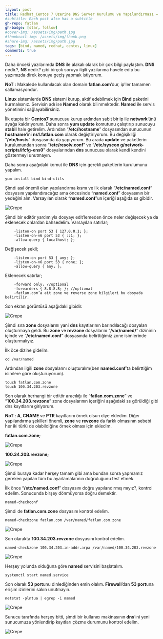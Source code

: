 ```yaml
---
layout: post
title: Redhat_Centos 7 Üzerine DNS Server Kurulumu ve Yapılandırması – BİND(NAMED), NS(NAMESERVER) – Public DNS or Private DNS
#subtitle: Each post also has a subtitle
gh-repo: fatlan
gh-badge: [star, follow]
#cover-img: /assets/img/path.jpg
#thumbnail-img: /assets/img/thumb.png
#share-img: /assets/img/path.jpg
tags: [bind, named, redhat, centos, linux]
comments: true
---
```

Daha önceki yazılarımda **DNS** ile alakalı olarak bir çok bilgi paylaştım. **DNS** nedir.?, **NS** nedir.? gibi birçok soruyu ilgili yazılarıma havele edip bu yazımızda direk konuya geçiş yapmak istiyorum.

**NoT** : Makalede kullanılacak olan domain **fatlan.com**’dur, ip'ler tamamen sallamasyondur.

**Linux** sistemlerde **DNS** sistemi kurup, aktif edebilmek için **Bind** paketini kurmalısınız. Servisin adı ise **Named** olarak bilinmektedir. **Named** ile servis yönetimini sağlayabilirsiniz.

İlk etapta bir **Centos7** sunucusu kurup ardından sabit bir ip ile **network**’ünü ayağa kaldırıyorum. Daha sonra **yum update** komutunu çalıştırıp sunucuyu **stabil** hale getirelim. Ardından “**/etc/hostname**” dosyasından sunucunun **hostname**’ini **ns1.fatlan.com** olarak değiştiriyorum. Bu değişikliği “**/etc/hosts**” dosyasında da yapıyorum. Bu arada **update** ve paketlerin kurulumundan sonra “**/etc/resolv.conf**” ve “**/etc/syscon g/network-scripts/ifcfg-ens0**” dosyalarından **dns** sunucusu olarak kendi kendini göstermeyi unutmayın.

Daha sonra aşağıdaki komut ile **DNS** için gerekli paketlerin kurulumunu yapalım.

~~~
yum install bind bind-utils
~~~

Şimdi asıl önemli olan yapılandırma kısmı ve ilk olarak “**/etc/named.conf**” dosyasını yapılandıracağız ama öncesinde “**named.conf**” dosyasının bir yedeğini alın. Varsayılan olarak “**named.conf**”un içeriği aşağıda ss gibidir.

![Crepe](assets/img/re-ce-named-insandconf/named-insta-c01.png)

Şimdi bir editör yardımıyla dosyayı edit’lemeden önce neler değişecek ya da eklenecek onlardan
bahsedelim.
Varsayılan satırlar;

~~~
    -listen-on port 53 { 127.0.0.1; };
    -listen-on-v6 port 53 { ::1; };
    -allow-query { localhost; };
~~~

Değişecek şekli;

~~~
    -listen-on port 53 { any; };
    -listen-on-v6 port 53 { none; };
    -allow-query { any; };
~~~

Eklenecek satırlar;

~~~
    -forward only; //optional
    -forwarders { 8.8.8.8; }; //optional
    -fatlan.com’a ait zone ve reverse zone bilgileri bu dosyada belirtilir.
~~~

Son ekran görüntüsü aşağıdaki gibidir.

![Crepe](assets/img/re-ce-named-insandconf/named-insta-c02.png)

Şimdi sıra **zone** dosyalarını yani **dns** kayıtlarının barındılacağı dosyaları oluşturmaya geldi. Bu **zone** ve **revzone** dosyalarını “**/var/named/**” dizininin içinde ve “**/etc/named.conf**” dosyasında belirttiğimiz zone isimlerinde oluşturmalıyız.

İlk öce dizine gidelim.

~~~
cd /var/named
~~~

Ardından ilgili **zone** dosyalarını oluşturalım(ben **named.conf**’ta belirttiğim isimlere göre oluşturuyorum).

~~~
touch fatlan.com.zone
touch 100.34.203.revzone
~~~

Son olarak herhangi bir editör aracılığı ile “**fatlan.com.zone**” ve “**100.34.203.revzone**” zone dosyalarının içeriğini aşağıdaki ss görüldiği gibi dns kayıtlarını giriyorum.

**NoT** : **A**, **CNAME** ve **PTR** kayıtlarını örnek olsun diye ekledim. Diğer yapılandırma şekilleri önemli, **zone** ve **revzone** da farklı olmasının sebebi her iki türlü de olabildiğine örnek olması için ekledim.

**fatlan.com.zone;**

![Crepe](assets/img/re-ce-named-insandconf/named-insta-c03.png)

**100.34.203.revzone;**

![Crepe](assets/img/re-ce-named-insandconf/named-insta-c04.png)

Şimdi buraya kadar herşey tamam gibi ama bundan sonra yapmamız gereken yapılan tüm bu ayarlamalarının doğruluğunu test etmek.

İlk önce “**/etc/named.conf**” dosyasını doğru yapılandırmış mıyız?, kontrol edelim. Sonucunda birşey dönmüyorsa doğru demektir.

~~~
named-checkconf
~~~

Şimdi de **fatlan.com.zone** dosyasını kontrol edelim.

~~~
named-checkzone fatlan.com /var/named/fatlan.com.zone
~~~

![Crepe](assets/img/re-ce-named-insandconf/named-insta-c05.png)

Son olarakta **100.34.203.revzone** dosyasını kontrol edelim.

~~~
named-checkzone 100.34.203.in-addr.arpa /var/named/100.34.203.revzone
~~~

![Crepe](assets/img/re-ce-named-insandconf/named-insta-c06.png)

Herşey yolunda olduğuna göre **named** servisini başlatalım.

~~~
systemctl start named.service
~~~

Son olarak **53** **port**unu dinlediğinden emin olalım. **Firewall**’dan **53 port**una erişim izinlerini sakın unutmayın.

~~~
netstat -plntua | egrep -i named
~~~

![Crepe](assets/img/re-ce-named-insandconf/named-insta-c07.png)

Sunucu tarafında herşey bitti, şimdi bir kullanıcı makinasının **dns**’ini yeni sunucumuza yönlendirip kayıtları çözme durumunu kontrol edelim.

![Crepe](assets/img/re-ce-named-insandconf/named-insta-c08.png)
